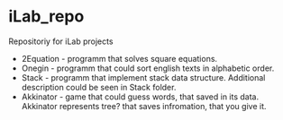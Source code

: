 # iLab_repo
Repositoriy for iLab projects

- 2Equation - programm that solves square equations.
- Onegin - programm that could sort english texts in alphabetic order.
- Stack - programm that implement stack data structure. Additional description could be seen in Stack folder.
- Akkinator - game that could guess words, that saved in its data. Akkinator represents tree? that saves infromation, that you give it.
